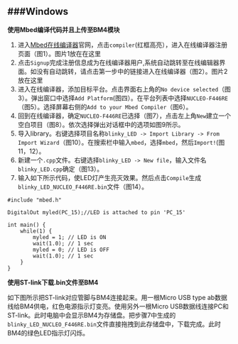 ###Windows
---
**使用Mbed编译代码并且上传至BM4模块**

1. 进入[Mbed在线编译器](https://os.mbed.com/)官网，点击`compiler`(红框高亮），进入在线编译器注册页面（图1）。图片1放在在这里
2. 点击`Signup`完成注册信息成为在线编译器用户,系统自动跳转至在线编辑器界面。如没有自动跳转，请点击第一步中的链接进入在线编译器（图2）。图片2放在这里
3. 进入在线编译器，添加目标平台。点击界面右上角的`No device selected`（图3）。弹出窗口中选择`Add Platform`(图四）。在平台列表中选择`NUCLEO-F446RE`（图5）。选择屏幕右侧的`Add to your Mbed Compiler`（图6）。
4. 回到在线编译器，确定`NUCLEO-F446RE`已选择（图7），点击左上角`New`建立一个空白项目（图8）。依次选择弹出对话框中的选项如图9所示。
5. 导入library。右键选择项目名称`blinky_LED -> Import Library -> From Import Wizard`（图10）。在搜索栏中输入`mbed`，选择`mbed`，然后`Import!`(图11，12）。
6. 新建一个`.cpp`文件。右键选择`blinky_LED -> New file`，输入文件名`blinky_LED.cpp`确定（图13）。
7. 输入如下所示代码，使LED灯产生亮灭效果。然后点击`Compile`生成`blinky_LED_NUCLEO_F446RE.bin`文件（图14）。

```
#include "mbed.h"

DigitalOut myled(PC_15);//LED is attached to pin 'PC_15'

int main() {
    while(1) {
        myled = 1; // LED is ON
        wait(1.0); // 1 sec
        myled = 0; // LED is OFF
        wait(1.0); // 1 sec
    }
}
```
**使用ST-link下载.bin文件至BM4**

如下图所示把ST-link对应管脚与BM4连接起来。用一根Micro USB type ab数据线给BM4供电，红色电源指示灯变亮。使用另外一根Micro USB数据线连接PC和ST-link。此时电脑中会显示BM4为存储盘。把步骤7中生成的`blinky_LED_NUCLEO_F446RE.bin`文件直接拖拽到此存储盘中，下载完成。此时BM4的绿色LED指示灯闪烁。
















